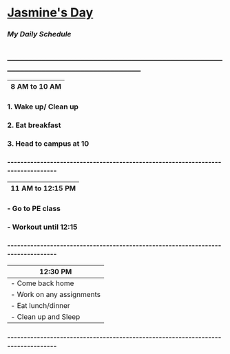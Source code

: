 # **[Jasmine's Day](https://cit82.github.io/jasminec-pub/w2/)**
### ***My Daily Schedule***

## _________________________________________________________________________________

| **8 AM to 10 AM** |
| ----------------- |
### 1. Wake up/ Clean up
### 2. Eat breakfast
### 3. Head to campus at 10

### --------------------------------------------------------------------------------

| **11 AM to 12:15 PM** |
| --------------------- |
### - Go to PE class
### - Workout until 12:15

### --------------------------------------------------------------------------------

| **12:30 PM** |
| ------------ |
| - Come back home |
| - Work on any assignments |
| - Eat lunch/dinner |
| - Clean up and Sleep |

### --------------------------------------------------------------------------------